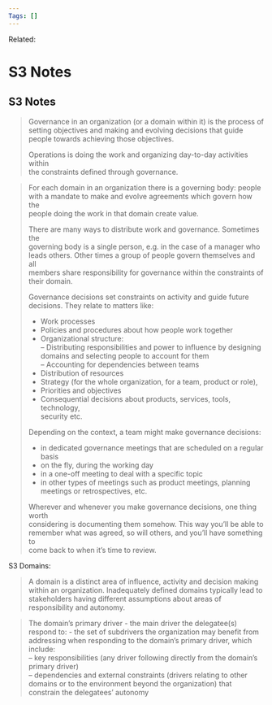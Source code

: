 ```yaml
---
Tags: []
---
```

Related: 
# S3 Notes

## S3 Notes
>Governance in an organization (or a domain within it) is the process of setting objectives and making and evolving decisions that guide people towards achieving those objectives. 
>
>Operations is doing the work and organizing day-to-day activities within  
the constraints defined through governance.


> For each domain in an organization there is a governing body: people  
with a mandate to make and evolve agreements which govern how the  
people doing the work in that domain create value.  
>
> There are many ways to distribute work and governance. Sometimes the  
governing body is a single person, e.g. in the case of a manager who  
leads others. Other times a group of people govern themselves and all  
members share responsibility for governance within the constraints of  
their domain.  
>
> Governance decisions set constraints on activity and guide future decisions. They relate to matters like:  
> - Work processes  
> - Policies and procedures about how people work together  
> - Organizational structure:  
>	– Distributing responsibilities and power to influence by designing domains and selecting people to account for them  
>	– Accounting for dependencies between teams  
> - Distribution of resources  
> - Strategy (for the whole organization, for a team, product or role),  
> - Priorities and objectives  
> - Consequential decisions about products, services, tools, technology,  
security etc.  
>
>Depending on the context, a team might make governance decisions:  
> - in dedicated governance meetings that are scheduled on a regular  
basis  
> - on the fly, during the working day  
> - in a one-off meeting to deal with a specific topic  
> - in other types of meetings such as product meetings, planning meetings or retrospectives, etc.  
>
> Wherever and whenever you make governance decisions, one thing worth  
considering is documenting them somehow. This way you’ll be able to  
remember what was agreed, so will others, and you’ll have something to  
come back to when it’s time to review.




S3 Domains: 
> A domain is a distinct area of influence, activity and decision making  
within an organization. Inadequately defined domains typically lead to stakeholders having different assumptions about areas of responsibility and autonomy.

> The domain’s primary driver - the main driver the delegatee(s) respond to: 
	- the set of subdrivers the organization may benefit from addressing when responding to the domain’s primary driver, which include:  
		– key responsibilities (any driver following directly from the domain’s primary driver)  
		– dependencies and external constraints (drivers relating to other domains or to the environment beyond the organization) that constrain the delegatees’ autonomy